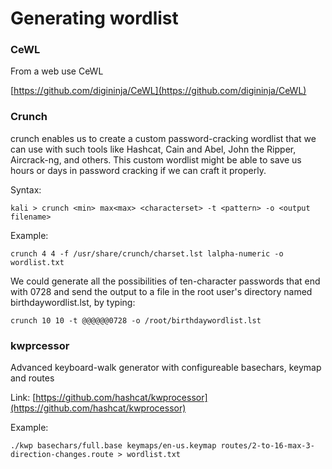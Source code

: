 # Generating wordlist

### CeWL 

From a web use CeWL 

[https://github.com/digininja/CeWL](https://github.com/digininja/CeWL)

### Crunch 

crunch enables us to create a custom password-cracking wordlist that we can use with such tools like Hashcat, Cain and Abel, John the Ripper, Aircrack-ng, and others. This custom wordlist might be able to save us hours or days in password cracking if we can craft it properly. 

Syntax: 

`kali > crunch <min> max<max> <characterset> -t <pattern> -o <output filename>` 

Example: 

`crunch 4 4 -f /usr/share/crunch/charset.lst lalpha-numeric -o wordlist.txt` 

We could generate all the possibilities of ten-character passwords that end with 0728 and send the output to a file in the root user's directory named birthdaywordlist.lst, by typing: 

`crunch 10 10 -t @@@@@@0728 -o /root/birthdaywordlist.lst` 

### kwprcessor

Advanced keyboard-walk generator with configureable basechars, keymap and routes

Link: [https://github.com/hashcat/kwprocessor](https://github.com/hashcat/kwprocessor)

Example:

`./kwp basechars/full.base keymaps/en-us.keymap routes/2-to-16-max-3-direction-changes.route > wordlist.txt`

